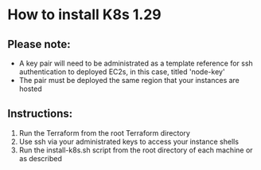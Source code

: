 # How to install K8s 1.29


## Please note: 
  - A key pair will need to be administrated as a template reference for  ssh authentication to deployed EC2s, in this case, titled 'node-key'
  - The pair must be deployed the same region that your instances are hosted


## Instructions: 
  1) Run the Terraform from the root Terraform directory
  2) Use ssh via your administrated keys to access your instance shells
  3) Run the install-k8s.sh script from the root directory of each machine or as described 
